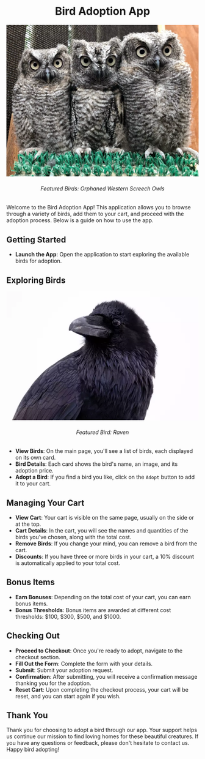 <h1 align="center">Bird Adoption App</h1>

<p align="center">
  <img src="./assets/owls.jpeg" alt="Orphaned-Western-Screech-Owls"/>
</p>

<h6 align="center">Featured Birds: Orphaned Western Screech Owls</h6>

Welcome to the Bird Adoption App! This application allows you to browse through a variety of birds, add them to your cart, and proceed with the adoption process. Below is a guide on how to use the app.

## Getting Started

- **Launch the App**: Open the application to start exploring the available birds for adoption.

## Exploring Birds
<p align="center">
  <img src="./assets/raven.jpeg" alt="raven"/>
</p>

<h6 align="center">Featured Bird: Raven</h6>

- **View Birds**: On the main page, you'll see a list of birds, each displayed on its own card.
- **Bird Details**: Each card shows the bird's name, an image, and its adoption price.
- **Adopt a Bird**: If you find a bird you like, click on the `Adopt` button to add it to your cart.

## Managing Your Cart

- **View Cart**: Your cart is visible on the same page, usually on the side or at the top.
- **Cart Details**: In the cart, you will see the names and quantities of the birds you've chosen, along with the total cost.
- **Remove Birds**: If you change your mind, you can remove a bird from the cart.
- **Discounts**: If you have three or more birds in your cart, a 10% discount is automatically applied to your total cost.

## Bonus Items

- **Earn Bonuses**: Depending on the total cost of your cart, you can earn bonus items.
- **Bonus Thresholds**: Bonus items are awarded at different cost thresholds: $100, $300, $500, and $1000.

## Checking Out

- **Proceed to Checkout**: Once you're ready to adopt, navigate to the checkout section.
- **Fill Out the Form**: Complete the form with your details.
- **Submit**: Submit your adoption request.
- **Confirmation**: After submitting, you will receive a confirmation message thanking you for the adoption.
- **Reset Cart**: Upon completing the checkout process, your cart will be reset, and you can start again if you wish.

## Thank You

Thank you for choosing to adopt a bird through our app. Your support helps us continue our mission to find loving homes for these beautiful creatures. If you have any questions or feedback, please don't hesitate to contact us. Happy bird adopting!